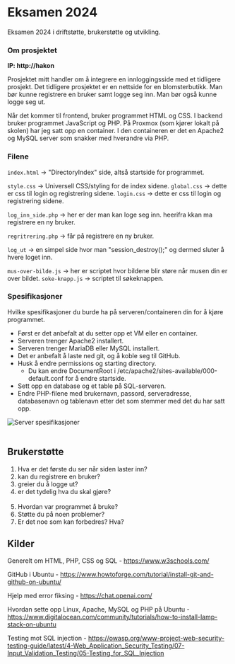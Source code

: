 # Eksamen 2024
Eksamen 2024 i driftstøtte, brukerstøtte og utvikling.

### Om prosjektet
<b>IP: http://hakon</b>

Prosjektet mitt handler om å integrere en innloggingsside med et tidligere prosjekt. Det tidligere prosjektet er en nettside for en blomsterbutikk. Man bør kunne registrere en bruker samt logge seg inn. Man bør også kunne logge seg ut.

Når det kommer til frontend, bruker programmet HTML og CSS. I backend bruker programmet JavaScript og PHP. På Proxmox (som kjører lokalt på skolen) har jeg satt opp en container. I den containeren er det en Apache2 og MySQL server som snakker med hverandre via PHP.

### Filene
``index.html`` → "DirectoryIndex" side, altså startside for programmet. 

``style.css`` → Universell CSS/styling for de index sidene.
    ``global.css`` → dette er css til login og registrering sidene.
    ``login.css``  → dette er css til login og registrering sidene.

``log_inn_side.php`` → her er der man kan loge seg inn. heerifra kkan ma registrere en ny bruker.

``regritrering.php`` → får på registrere en ny bruker.

``log_ut`` → en simpel side hvor man "session_destroy();" og dermed sluter å hvere loget inn.

``mus-over-bilde.js`` → her er scriptet hvor bildene blir støre når musen din er over bildet.
``soke-knapp.js`` →  scriptet til søkeknappen.

### Spesifikasjoner
Hvilke spesifikasjoner du burde ha på serveren/containeren din for å kjøre programmet.

* Først er det anbefalt at du setter opp et VM eller en container.
* Serveren trenger Apache2 installert.
* Serveren trenger MariaDB eller MySQL installert.
* Det er anbefalt å laste ned git, og å koble seg til GitHub.
* Husk å endre permissions og starting directory.
  * Du kan endre DocumentRoot i /etc/apache2/sites-available/000-default.conf for å endre startside.
* Sett opp en database og et table på SQL-serveren.
* Endre PHP-filene med brukernavn, passord, serveradresse, databasenavn og tablenavn etter det som stemmer med det du har satt opp.

![Server spesifikasjoner](eksamenSpecs.png)
<br><br>
## Brukerstøtte
1. Hva er det første du ser når siden laster inn?
2. kan du registrere en bruker?
3. greier du å logge ut?
4. er det tydelig hva du skal gjøre?
<br><br>
6. Hvordan var programmet å bruke?
7. Støtte du på noen problemer?
8. Er det noe som kan forbedres? Hva?

## Kilder

Generelt om HTML, PHP, CSS og SQL - https://www.w3schools.com/

GitHub i Ubuntu - https://www.howtoforge.com/tutorial/install-git-and-github-on-ubuntu/

Hjelp med error fiksing - https://chat.openai.com/

Hvordan sette opp Linux, Apache, MySQL og PHP på Ubuntu - https://www.digitalocean.com/community/tutorials/how-to-install-lamp-stack-on-ubuntu

Testing mot SQL injection - https://owasp.org/www-project-web-security-testing-guide/latest/4-Web_Application_Security_Testing/07-Input_Validation_Testing/05-Testing_for_SQL_Injection
